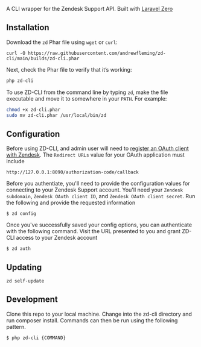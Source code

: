 A CLI wrapper for the Zendesk Support API. Built with [Laravel Zero](https://laravel-zero.com/)

## Installation

Download the `zd` Phar file using `wget` or `curl`:

```
curl -O https://raw.githubusercontent.com/andrewfleming/zd-cli/main/builds/zd-cli.phar
```

Next, check the Phar file to verify that it’s working:

```bash
php zd-cli
```

To use ZD-CLI from the command line by typing `zd`, make the file executable and move it to somewhere in your `PATH`. For example:

```bash
chmod +x zd-cli.phar
sudo mv zd-cli.phar /usr/local/bin/zd
```


## Configuration

Before using ZD-CLI, and admin user will need to [register an OAuth client with Zendesk](https://support.zendesk.com/hc/en-us/articles/4408845965210#topic_s21_lfs_qk).
The `Redirect URLs` value for your OAuth application must include 

```
http://127.0.0.1:8090/authorization-code/callback
```

Before you authentiate, you'll need to provide the configuration values for connecting to your Zendesk Support account. You'll need your 
`Zendesk subdomain`, `Zendesk OAuth client ID`, and `Zendesk OAuth client secret`. Run the following and
provide the requested information

```
$ zd config
```

Once you've successfully saved your config options, you can authenticate with the following command. Visit the URL presented
to you and grant ZD-CLI access to your Zendesk account

```
$ zd auth
```

## Updating

```
zd self-update
```

## Development

Clone this repo to your local machine. Change into the zd-cli directory and run composer install. Commands can then be 
run using the following pattern.

```
$ php zd-cli {COMMAND}
```
